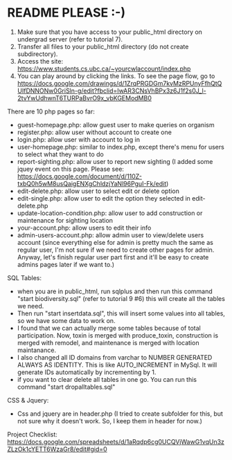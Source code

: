 # README PLEASE :-)
1. Make sure that you have access to your public_html directory on undergrad server (refer to tutorial 7).
2. Transfer all files to your public_html directory (do not create subdirectory). 
3. Access the site: https://www.students.cs.ubc.ca/~yourcwlaccount/index.php
4. You can play around by clicking the links. 
To see the page flow, go to https://docs.google.com/drawings/d/1ZrqPRGDGm7kvMzRPUnyFfhQtQUIfDNNONw0GriSln-g/edit?fbclid=IwAR3CNsVhBPx3z6J1f2s0J_l-2tvYwUdhwnT6TURPaBvrO9x_vbKGEModMB0


There are 10 php pages so far:
- guest-homepage.php: allow guest user to make queries on organism
- register.php: allow user without account to create one
- login.php: allow user with account to log in
- user-homepage.php: similar to index.php, except there's menu for users to select what they want to do
- report-sighting.php: allow user to report new sighting
(I added some jquey event on this page. Please see: https://docs.google.com/document/d/110Z-txbQ0h5wM8usQaigENXgChldzjYaNl96PguI-Fk/edit)
- edit-delete.php: allow user to select edit or delete option
- edit-single.php: allow user to edit the option they selected in edit-delete.php
- update-location-condition.php: allow user to add construction or maintenance for sighting location
- your-account.php: allow users to edit their info
- admin-users-account.php: allow admin user to view/delete users account
(since everything else for admin is pretty much the same as regular user, I'm not sure if we need to create other pages for admin. 
Anyway, let's finish regular user part first and it'll be easy to create admins pages later if we want to.)


SQL Tables:
- when you are in public_html, run sqlplus and then run this command "start biodiversity.sql" (refer to tutorial 9 #6)
this will create all the tables we need.
- Then run "start insertdata.sql", this will insert some values into all tables, so we have some data to work on.
- I found that we can actually merge some tables because of total participation. 
Now, toxin is merged with produce_toxin, construction is merged with remodel, and maintenance is merged with location maintanance.
- I also changed all ID domains from varchar to NUMBER GENERATED ALWAYS AS IDENTITY. This is like AUTO_INCREMENT in MySql.
It will generate IDs automatically by incrementing by 1.
- if you want to clear delete all tables in one go. You can run this command "start dropalltables.sql"


CSS & Jquery:
- Css and jquery are in header.php 
(I tried to create subfolder for this, but not sure why it doesn't work. So, I keep them in header for now.)


Project Checklist: 
https://docs.google.com/spreadsheets/d/1aRqdp6cg0UCQVjWawG1vqUn3zZLzOk1cYETT6WzaGr8/edit#gid=0
